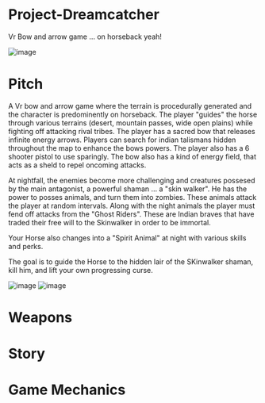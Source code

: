 # Project-Dreamcatcher
Vr Bow and arrow game ... on horseback yeah!

![image](https://trello-attachments.s3.amazonaws.com/596f4fab04478eb885c1234a/596f511e6eed0037c84cd6ae/206d81dafc03e9bc9902ef8fddaaa4f0/image.png)


# Pitch
A Vr bow and arrow game where the terrain is procedurally generated and the character is predominently on horseback.  The player "guides" the horse through various terrains (desert, mountain passes, wide open plains) while fighting off attacking rival tribes.  The player has a sacred bow that releases infinite energy arrows. Players can search for indian talismans hidden throughout the map to enhance the bows powers.  The player also has a 6 shooter pistol to use sparingly.  The bow also has a kind of energy field, that acts as a sheld to repel oncoming attacks.

At nightfall, the enemies become more challenging and creatures possesed by the main antagonist, a powerful shaman ... a "skin walker".  He has the power to posses animals, and turn them into zombies.  These animals attack the player at random intervals.  Along with the night animals the player must fend off attacks from the "Ghost Riders".   These are Indian braves that have traded their free will to the Skinwalker in order to be immortal.

Your Horse also changes into a "Spirit Animal" at night with various skills and perks.

The goal is to guide the Horse to the hidden lair of the SKinwalker shaman, kill him, and lift your own progressing curse.

![image](https://trello-attachments.s3.amazonaws.com/596f4fab04478eb885c1234a/596f5136d7c66fb118310329/918018e4359aecef01dd22ed47247245/image.png) ![image](https://trello-attachments.s3.amazonaws.com/596f4fab04478eb885c1234a/596f5136d7c66fb118310329/1dc7cd0baa511d638ba336c6ad7ca60c/image.png)

# Weapons

# Story

# Game Mechanics

